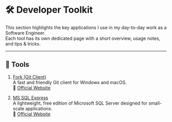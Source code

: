 # 🛠️ Developer Toolkit

This section highlights the key applications I use in my day-to-day work as a Software Engineer.  
Each tool has its own dedicated page with a short overview, usage notes, and tips & tricks.  

---

## 📌 Tools

1. [Fork (Git Client)](./Fork.md)  
   A fast and friendly Git client for Windows and macOS.  
   🔗 [Official Website](https://git-fork.com/)

2. [MS SQL Express](./MS_SQL_Express.md)  
   A lightweight, free edition of Microsoft SQL Server designed for small-scale applications.  
   🔗 [Official Website](https://www.microsoft.com/en-us/download/details.aspx?id=104781&lc=1033&msockid=2e3c67cf685a6d5717057269690d6cfb)
   
<!--

TO FINISH

3. [MS SQL Lite](./SQLite.md)  
   A self-contained, serverless SQL database engine widely used in lightweight apps.

4. [MS SQL Management Studio (SSMS)](./SSMS.md)  
   An integrated environment for managing SQL infrastructure.  

5. [DBeaver Community](./DBeaver.md)  
   A universal database manager supporting multiple database systems.  
   🔗 [Official Website](https://dbeaver.io/)

6. [Beyond Compare](./BCompare.md)  
   A powerful file and folder comparison tool for developers.  
   🔗 [Official Website](https://www.scootersoftware.com/home)

-->
